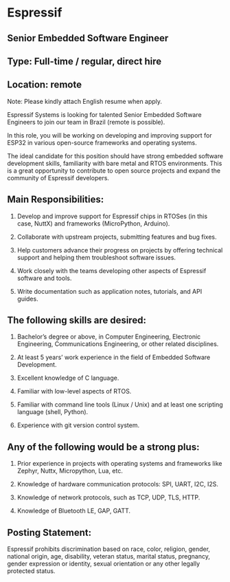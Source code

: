 # Espressif
## Senior Embedded Software Engineer

## Type: Full-time / regular, direct hire

## Location: remote

Note: Please kindly attach English resume when apply.


Espressif Systems is looking for talented Senior Embedded Software Engineers to join our team in Brazil (remote is possible).

In this role, you will be working on developing and improving support for ESP32 in various open-source frameworks and operating systems.

The ideal candidate for this position should have strong embedded software development skills, familiarity with bare metal and RTOS environments. This is a great opportunity to contribute to open source projects and expand the community of Espressif developers.


## Main Responsibilities:

1. Develop and improve support for Espressif chips in RTOSes (in this case, NuttX) and frameworks (MicroPython, Arduino).

2. Collaborate with upstream projects, submitting features and bug fixes.

3. Help customers advance their progress on projects by offering technical support and helping them troubleshoot software issues.

4. Work closely with the teams developing other aspects of Espressif software and tools.

5. Write documentation such as application notes, tutorials, and API guides.


## The following skills are desired:



1. Bachelor’s degree or above, in Computer Engineering, Electronic Engineering, Communications Engineering, or other related disciplines.

2. At least 5 years’ work experience in the field of Embedded Software Development.

3. Excellent knowledge of C language.

4. Familiar with low-level aspects of RTOS.

5. Familiar with command line tools (Linux / Unix) and at least one scripting language (shell, Python).

6. Experience with git version control system.

## Any of the following would be a strong plus:



1. Prior experience in projects with operating systems and frameworks like Zephyr, Nuttx, Micropython, Lua, etc.

2. Knowledge of hardware communication protocols: SPI, UART, I2C, I2S.

3. Knowledge of network protocols, such as TCP, UDP, TLS, HTTP.

4. Knowledge of Bluetooth LE, GAP, GATT.


## Posting Statement: 

Espressif prohibits discrimination based on race, color, religion, gender, national origin, age, disability, veteran status, marital status, pregnancy, gender expression or identity, sexual orientation or any other legally protected status.
